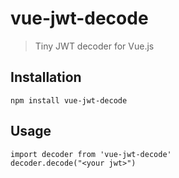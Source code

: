# vue-jwt-decode

> Tiny JWT decoder for Vue.js

## Installation

```
npm install vue-jwt-decode
```

## Usage

```
import decoder from 'vue-jwt-decode'
decoder.decode("<your jwt>")
```

